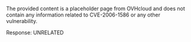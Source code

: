 The provided content is a placeholder page from OVHcloud and does not contain any information related to CVE-2006-1586 or any other vulnerability.

Response: UNRELATED